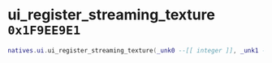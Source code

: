 # ui_register_streaming_texture `0x1F9EE9E1`

```lua
natives.ui.ui_register_streaming_texture(_unk0 --[[ integer ]], _unk1 --[[ integer ]], _unk2 --[[ integer ]], _unk3 --[[ integer ]])
```